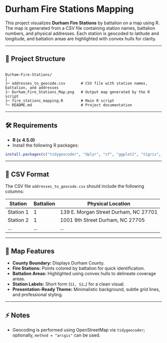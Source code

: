 # Durham Fire Stations Mapping

This project visualizes **Durham Fire Stations** by battalion on a map using R. The map is generated from a CSV file containing station names, battalion numbers, and physical addresses. Each station is geocoded to latitude and longitude, and battalion areas are highlighted with convex hulls for clarity.

---

## 📂 Project Structure

```

Durham-Fire-Stations/
│
├─ addresses_to_geocode.csv       # CSV file with station names, battalion, and addresses
├─ Durham_Fire_Stations_Map.png   # Output map generated by the R script
├─ fire_stations_mapping.R        # Main R script
└─ README.md                      # Project documentation

````

---

## 🛠️ Requirements

- **R (≥ 4.5.0)**  
- Install the following R packages:

```r
install.packages(c("tidygeocoder", "dplyr", "sf", "ggplot2", "tigris", "ggrepel"))
````

---

## 📝 CSV Format

The CSV file `addresses_to_geocode.csv` should include the following columns:

| Station   | Battalion | Physical Location                     |
| --------- | --------- | ------------------------------------- |
| Station 1 | 1         | 139 E. Morgan Street Durham, NC 27701 |
| Station 2 | 1         | 1001 9th Street Durham, NC 27705    |
| ...       | ...       | ...                                   |

---

## 🎨 Map Features

* **County Boundary:** Displays Durham County.
* **Fire Stations:** Points colored by battalion for quick identification.
* **Battalion Areas:** Highlighted using convex hulls to delineate coverage areas.
* **Station Labels:** Short form (`S1, S2…`) for a clean visual.
* **Presentation-Ready Theme:** Minimalistic background, subtle grid lines, and professional styling.

---

## ⚡ Notes

* Geocoding is performed using OpenStreetMap via `tidygeocoder`; optionally, `method = "arcgis"` can be used.

